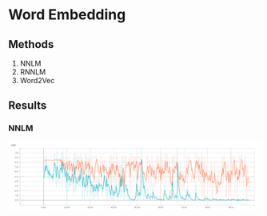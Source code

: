 # Word Embedding

## Methods
1. NNLM
2. RNNLM
3. Word2Vec

## Results
### NNLM
![](images/nnlm_results_by_optimizer.PNG)